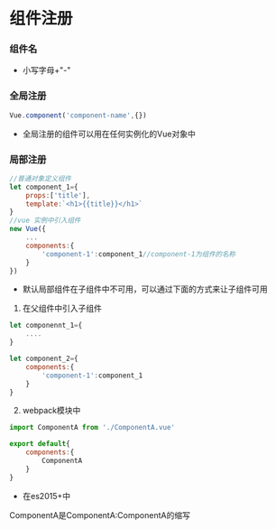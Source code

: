 # 组件注册

### 组件名

* 小写字母+"-"

### 全局注册

```javascript
Vue.component('component-name',{})
```

* 全局注册的组件可以用在任何实例化的Vue对象中

### 局部注册

```javascript
//普通对象定义组件
let component_1={
    props:['title'],
    template:`<h1>{{title}}</h1>`
}
//vue 实例中引入组件
new Vue({
    ...
    components:{
        'component-1':component_1//component-1为组件的名称
    }
})
```
* 默认局部组件在子组件中不可用，可以通过下面的方式来让子组件可用

1. 在父组件中引入子组件

```javascript
let componennt_1={
    ....
}

let component_2={
    components:{
        'component-1':component_1
    }
}
```

2. webpack模块中

```javascript
import ComponentA from './ComponentA.vue'

export default{
    components:{
        ComponentA
    }
}
```

* 在es2015+中

ComponentA是ComponentA:ComponentA的缩写